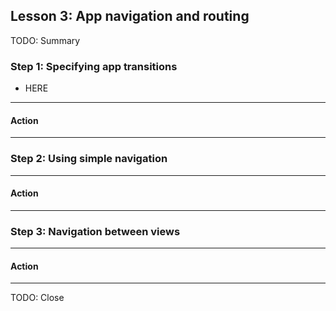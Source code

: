 ## Lesson 3: App navigation and routing

TODO: Summary

### Step 1: Specifying app transitions

- HERE

<hr data-action="start" />

#### Action


<hr data-action="end" />

### Step 2: Using simple navigation

<hr data-action="start" />

#### Action


<hr data-action="end" />

### Step 3: Navigation between views

<hr data-action="start" />

#### Action


<hr data-action="end" />

TODO: Close
